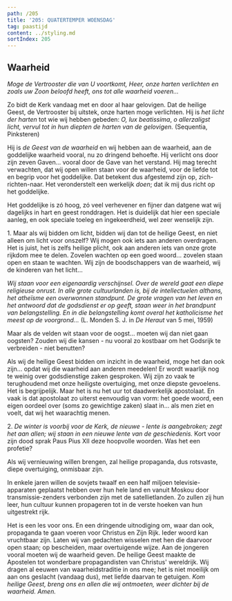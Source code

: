 ```yaml
---
path: /205
title: '205: QUATERTEMPER WOENSDAG'
tag: paastijd
content: ../styling.md
sortIndex: 205
---
```


## Waarheid

_Moge de Vertrooster die van U voortkomt, Heer, onze harten verlichten en zoals uw Zoon beloofd heeft, ons tot alle waarheid voeren..._

Zo bidt de Kerk vandaag met en door al haar gelovigen. Dat de heilige Geest, de Vertrooster bij uitstek, onze harten moge verlichten. Hij is _het licht der harten_ tot wie wij hebben gebeden: _O, lux beatissima_, _o allerzaligst licht, vervul tot in hun diepten de harten van de gelovigen._ (Sequentia, Pinksteren)

Hij is _de Geest van de waarheid_ en wij hebben aan de waarheid, aan de goddelijke waarheid vooral, nu zo dringend behoefte. Hij verlicht ons door zijn zeven Gaven... vooral door de Gave van het verstand. Hij mag terecht verwachten, dat wij open willen staan voor de waarheid, voor de liefde tot en begrip voor het goddelijke. Dat betekent dus afgestemd zijn op, zich-richten-naar. Het veronderstelt een werkelijk _doen_; dat ik mij dus richt op het goddelijke.

Het goddelijke is zó hoog, zó veel verhevener en fijner dan datgene wat wij dagelijks in hart en geest ronddragen. Het is duidelijk dat hier een speciale aanleg, en ook speciale toeleg en ingekeerdheid, wel zeer wenselijk zijn.

1\. Maar als wij bidden om licht, bidden wij dan tot de heilige Geest, en niet alleen om licht voor onszelf? Wij mogen ook iets aan anderen overdragen. Het is juist, het is zelfs heilige plicht, ook aan anderen iets van onze grote rijkdom mee te delen. Zovelen wachten op een goed woord... zovelen staan open en staan te wachten. Wij zijn de boodschappers van de waarheid, wij de kinderen van het licht...

_Wij staan voor een eigenaardig verschijnsel. Over de wereld gaat een diepe religieuse onrust. In alle grote cultuurlanden is, bij de intellectuelen althans, het atheïsme een overwonnen standpunt. De grote vragen van het leven en het antwoord dat de godsdienst er op geeft, staan weer in het brandpunt van belangstelling. En in die belangstelling komt overal het katholicisme het meest op de voorgrond..._ (L. Monden S. J. in _De Heraut_ van 5 mei, 1959)

Maar als de velden wit staan voor de oogst... moeten wij dan niet gaan oogsten? Zouden wij die kansen - nu vooral zo kostbaar om het Godsrijk te verbreiden - niet benutten?

Als wij de heilige Geest bidden om inzicht in de waarheid, moge het dan ook zijn... opdat wij die waarheid aan anderen meedelen! Er wordt waarlijk nog te weinig over godsdienstige zaken gesproken. Wij zijn zo vaak te terughoudend met onze heiligste overtuiging, met onze diepste gevoelens. Het is begrijpelijk. Maar het is nu het uur tot daadwerkelijk apostolaat. En vaak is dat apostolaat zo uiterst eenvoudig van vorm: het goede woord, een eigen oordeel over (soms zo gewichtige zaken) slaat in... als men ziet en voelt, dat wij het waarachtig menen.

2\. _De winter is voorbij voor de Kerk, de nieuwe - lente is aangebroken; zegt het aan allen; wij staan in een nieuwe lente van de geschiedenis._ Kort voor zijn dood sprak Paus Pius XII deze hoopvolle woorden. Was het een profetie?

Als wij vernieuwing willen brengen, zal heilige propaganda, dus rotsvaste, diepe overtuiging, onmisbaar zijn.

In enkele jaren willen de sovjets twaalf en een half miljoen televisie-apparaten geplaatst hebben over hun hele land en vanuit Moskou door transmissie-zenders verbonden zijn met de satellietlanden. Zo zullen zij hun leer, hun cultuur kunnen propageren tot in de verste hoeken van hun uitgestrekt rijk.

Het is een les voor ons. En een dringende uitnodiging om, waar dan ook, propaganda te gaan voeren voor Christus en Zijn Rijk. Ieder woord kan vruchtbaar zijn. Laten wij van gedachten wisselen met hen die daarvoor open staan; op bescheiden, maar overtuigende wijze. Aan de jongeren vooral moeten wij de waarheid geven. De heilige Geest maakte de Apostelen tot wonderbare propagandisten van Christus' wereldrijk. Wij dragen al eeuwen van waarheidstraditie in ons mee; het is niet moeilijk om aan ons geslacht (vandaag dus), met liefde daarvan te getuigen. _Kom heilige Geest, breng ons en allen die wij ontmoeten, weer dichter bij de waarheid. Amen._
